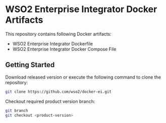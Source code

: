 # WSO2 Enterprise Integrator Docker Artifacts

This repository contains following Docker artifacts:
- WSO2 Enterprise Integrator Dockerfile
- WSO2 Enterprise Integrator Docker Compose File

## Getting Started

Download released version or execute the following command to clone the repository:

```bash
git clone https://github.com/wso2/docker-ei.git
```

Checkout required product version branch:

```bash
git branch
git checkout <product-version>
```